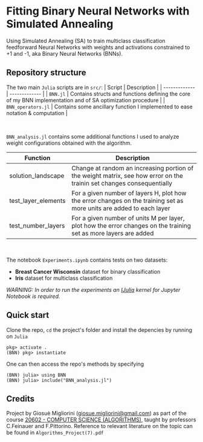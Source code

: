 # Fitting Binary Neural Networks with Simulated Annealing
Using Simulated Annealing (SA) to train multiclass classification feedforward Neural Networks with weights and activations constrained to +1 and -1, aka Binary Neural Networks (BNNs).

## Repository structure

The two main `Julia` scripts are in `src/`:
| Script  | Description |
| ------------- | ------------- |
| `BNN.jl`  | Contains structs and functions defining the core of my BNN implementation and of SA optimization procedure  |
| `BNN_operators.jl`  | Contains some ancillary function I implemented to ease notation & computation |

<br />

`BNN_analysis.jl` contains some additional functions I used to analyze weight configurations obtained with the algorithm.
<br />

| Function  | Description |
| ------------- | ------------- |
| solution_landscape  | Change at random an increasing portion of the weight matrix, see how error on the trainin set changes consequentially  |
| test_layer_elements  | For a given number of layers H, plot how the error changes on the training set as more units are added to each layer |
| test_number_layers  | For a given number of units M per layer, plot how the error changes on the training set as more layers are added  |
<br />

The notebook `Experiments.ipynb` contains tests on two datasets:
- **Breast Cancer Wisconsin** dataset for binary classification
- **Iris** dataset for multiclass classification

*WARNING: In order to run the experiments an [IJulia](https://github.com/JuliaLang/IJulia.jl) kernel for Jupyter Notebook is required.*

## Quick start

Clone the repo, `cd` the project's folder and install the depencies by running on `Julia`
```
pkg> activate .
(BNN) pkg> instantiate
```
One can then access the repo's methods by specifying

```
(BNN) julia> using BNN
(BNN) julia> include("BNN_analysis.jl") 

```


## Credits
Project by Giosuè Migliorini ([giosue.migliorini@gmail.com](mailto:giosue.migliorini@gmail.com)) as part of the course [20602 - COMPUTER SCIENCE (ALGORITHMS)](https://didattica.unibocconi.eu/ts/tsn_anteprima.php?cod_ins=20602&anno=2021&IdPag=6164), taught by professors C.Feinauer and F.Pittorino.
Reference to relevant literature on the topic can be found in `Algorithms_Project(7).pdf`
